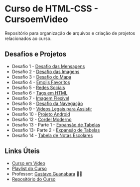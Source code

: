 # Curso de HTML-CSS - CursoemVideo
Repositório para organização de arquivos e criação de projetos relacionados ao curso.

## Desafios e Projetos
* Desafio 1 - [Desafio das Mensagens](https://joaoncr.github.io/html-css/desafios/d01/index.html)
* Desafio 2 - [Desafio das Imagens](https://joaoncr.github.io/html-css/desafios/d02/index.html)
* Desafio 3 - [Desafio do Mapa](https://joaoncr.github.io/html-css/desafios/d03/index.html)
* Desafio 4 - [Emojis Favoritos](https://joaoncr.github.io/html-css/desafios/d04/index.html)
* Desafio 5 - [Redes Sociais](https://joaoncr.github.io/html-css/desafios/d05/index.html)
* Desafio 6 - [Tags em HTML](https://joaoncr.github.io/html-css/desafios/d06/index.html)
* Desafio 7 - [Imagem Flexível](https://joaoncr.github.io/html-css/desafios/d07/index.html)
* Desafio 8 - [Desafio da Navegação](https://joaoncr.github.io/html-css/desafios/d08/index.html)
* Desafio 9 - [Vídeos Legais para Assistir](https://joaoncr.github.io/html-css/desafios/d09/index.html)
* Desafio 10 - [Projeto Android](https://joaoncr.github.io/html-css/desafios/d10/android-site.html)
* Desafio 12 - [Cordel Moderno](https://joaoncr.github.io/html-css/desafios/d12/index.html)
* Desafio 13 - Parte 1 - [Expansão de Tabelas](https://joaoncr.github.io/html-css/desafios/d13/pt1.html)
* Desafio 13- Parte 2 - [Expansão de Tabelas](https://joaoncr.github.io/html-css/desafios/d13/pt2.html)
* Desafio 14 - [Tabela de Notas Escolares](https://joaoncr.github.io/html-css/desafios/d14/index.html)

## Links Úteis

* [Curso em Vídeo](https://www.cursoemvideo.com/)
* [Playlist do Curso](https://www.youtube.com/playlist?list=PLHz_AreHm4dkZ9-atkcmcBaMZdmLHft8n)
* Professor: [Gustavo Guanabara](https://github.com/gustavoguanabara) 🖖🏻
* [Repositório do Curso](https://github.com/gustavoguanabara/html-css)
